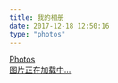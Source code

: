 ```yaml
---
title: 我的相册
date: 2017-12-18 12:50:16
type: "photos"
---
```


<link rel="stylesheet" href="./ins.css">
<link rel="stylesheet" href="./photoswipe.css"> 
<link rel="stylesheet" href="./default-skin/default-skin.css">
<div class="photos-btn-wrap">
	<a class="photos-btn active" href="javascript:void(0)">Photos</a>
</div>
<div class="instagram itemscope">
	<a href="https://git-ysz.github.io" target="_blank" class="open-ins">图片正在加载中…</a>
</div>
 
<script>
  (function() {
    var loadScript = function(path) {
      var $script = document.createElement('script')
      document.getElementsByTagName('body')[0].appendChild($script)
      $script.setAttribute('src', path)
    }
    setTimeout(function() {
        loadScript('./ins.js')
    }, 0)
  })()
</script>
